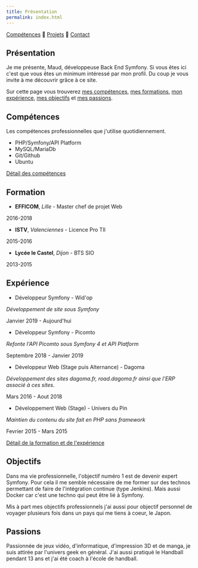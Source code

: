 ```yaml
---
title: Présentation
permalink: index.html
---
```

[Compétences](skills.html) 🔸 [Projets](projects.html) 🔸 [Contact](contact.html)

## Présentation

Je me présente, Maud, développeuse Back End Symfony. Si vous êtes ici c'est que vous êtes un minimum intéressé par mon profil. Du coup je vous invite à me découvrir grâce à ce site.

Sur cette page vous trouverez [mes compétences](#compétences), [mes formations](#formation), [mon expérience](#expérience), [mes objectifs](#objectifs) et [mes passions](#passions).

## Compétences

Les compétences professionnelles que j'utilise quotidiennement.

* PHP/Symfony/API Platform
* MySQL/MariaDb
* Git/Github
* Ubuntu

[Détail des compétences](skills.html)

## Formation

* **EFFICOM**, *Lille* - Master chef de projet Web

2016-2018

* **ISTV**, *Valenciennes* - Licence Pro TII

2015-2016

* **Lycée le Castel**, *Dijon* - BTS SIO

2013-2015

## Expérience

* Développeur Symfony - Wid'op

*Développement de site sous Symfony*

Janvier 2019 - Aujourd'hui 

* Développeur Symfony - Picomto

*Refonte l'API Picomto sous Symfony 4 et API Platform*

Septembre 2018 - Janvier 2019

* Développeur Web (Stage puis Alternance) - Dagoma

*Développement des sites dagoma.fr, road.dagoma.fr ainsi que l'ERP associé à ces sites.*

Mars 2016 - Aout 2018

* Développement Web (Stage) - Univers du Pin

*Maintien du contenu du site fait en PHP sans framework*

Fevrier 2015 - Mars 2015

[Détail de la formation et de l'expérience](https://www.linkedin.com/in/maudremoriquet/)

## Objectifs

Dans ma vie professionnelle, l'objectif numéro 1 est de devenir expert Symfony. Pour cela il me semble nécessaire de me former sur des technos permettant de faire de l'intégration continue (type Jenkins). Mais aussi Docker car c'est une techno qui peut être lié à Symfony.

Mis à part mes objectifs professionnels j'ai aussi pour objectif personnel de voyager plusieurs fois dans un pays qui me tiens à coeur, le Japon.

## Passions

Passionnée de jeux vidéo, d'informatique, d'impression 3D et de manga, je suis attirée par l'univers geek en général.
J'ai aussi pratiqué le Handball pendant 13 ans et j'ai été coach à l'école de handball.

